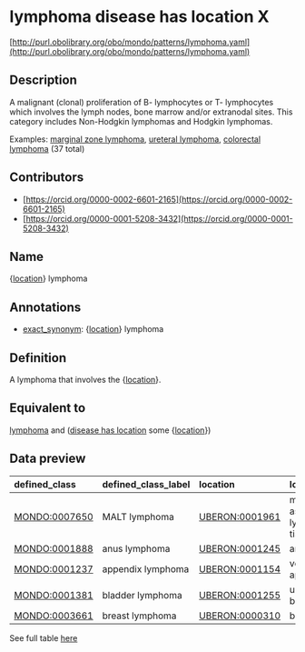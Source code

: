 # lymphoma disease has location X 

[http://purl.obolibrary.org/obo/mondo/patterns/lymphoma.yaml](http://purl.obolibrary.org/obo/mondo/patterns/lymphoma.yaml)
## Description 

A malignant (clonal) proliferation of B- lymphocytes or T- lymphocytes which involves the lymph nodes, bone marrow and/or extranodal sites. This category includes Non-Hodgkin lymphomas and Hodgkin lymphomas.

Examples: [marginal zone lymphoma](http://purl.obolibrary.org/obo/MONDO_0017604), [ureteral lymphoma](http://purl.obolibrary.org/obo/MONDO_0001977), [colorectal lymphoma](http://purl.obolibrary.org/obo/MONDO_0024656) (37 total)
## Contributors 
* [https://orcid.org/0000-0002-6601-2165](https://orcid.org/0000-0002-6601-2165) 
* [https://orcid.org/0000-0001-5208-3432](https://orcid.org/0000-0001-5208-3432) 
## Name 

{[location](http://www.w3.org/2002/07/owl#Thing)} lymphoma

## Annotations 

* [exact_synonym](http://www.geneontology.org/formats/oboInOwl#hasExactSynonym): {[location](http://www.w3.org/2002/07/owl#Thing)} lymphoma

## Definition 

A lymphoma that involves the {[location](http://www.w3.org/2002/07/owl#Thing)}.

## Equivalent to 

[lymphoma](http://purl.obolibrary.org/obo/MONDO_0005062) and ([disease has location](http://purl.obolibrary.org/obo/RO_0004026) some {[location](http://www.w3.org/2002/07/owl#Thing)})

## Data preview 
| defined_class                                | defined_class_label   | location                                      | location_label                    |
|:---------------------------------------------|:----------------------|:----------------------------------------------|:----------------------------------|
| [MONDO:0007650](http://purl.obolibrary.org/obo/MONDO_0007650) | MALT lymphoma         | [UBERON:0001961](http://purl.obolibrary.org/obo/UBERON_0001961) | mucosa-associated lymphoid tissue |
| [MONDO:0001888](http://purl.obolibrary.org/obo/MONDO_0001888) | anus lymphoma         | [UBERON:0001245](http://purl.obolibrary.org/obo/UBERON_0001245) | anus                              |
| [MONDO:0001237](http://purl.obolibrary.org/obo/MONDO_0001237) | appendix lymphoma     | [UBERON:0001154](http://purl.obolibrary.org/obo/UBERON_0001154) | vermiform appendix                |
| [MONDO:0001381](http://purl.obolibrary.org/obo/MONDO_0001381) | bladder lymphoma      | [UBERON:0001255](http://purl.obolibrary.org/obo/UBERON_0001255) | urinary bladder                   |
| [MONDO:0003661](http://purl.obolibrary.org/obo/MONDO_0003661) | breast lymphoma       | [UBERON:0000310](http://purl.obolibrary.org/obo/UBERON_0000310) | breast                            |

See full table [here](https://github.com/monarch-initiative/mondo/blob/master/src/patterns/data/matches/lymphoma.tsv) 
